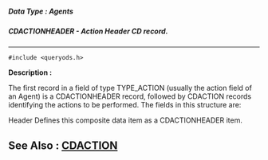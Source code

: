 ##### Data Type : Agents
##### CDACTIONHEADER - Action Header CD record.
---
```
#include <queryods.h>
```
**Description :**

The first record in a field of type TYPE_ACTION (usually the action field of an 
Agent) is a CDACTIONHEADER record, followed by CDACTION records identifying the 
actions to be performed.  The fields in this structure are:

Header  Defines this composite data item as a CDACTIONHEADER item.


**See Also :**
[CDACTION](/reference/Data/CDACTION)
---
